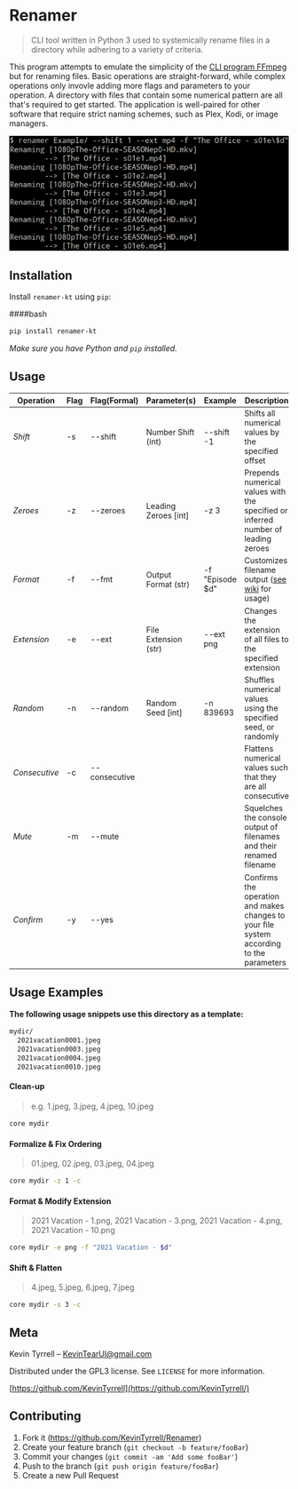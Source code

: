 # Renamer
> CLI tool written in Python 3 used to systemically rename files in a directory while adhering to a variety of criteria.

<!---
[![NPM Version][npm-image]][npm-url]
[![Build Status][travis-image]][travis-url]
[![Downloads Stats][npm-downloads]][npm-url]
--->

This program attempts to emulate the simplicity of the [CLI program FFmpeg](https://github.com/FFmpeg/FFmpeg) but for renaming files. Basic operations are straight-forward, while complex operations only invovle adding more flags and parameters to your operation. A directory with files that contain some numerical pattern are all that's required to get started. The application is well-paired for other software that require strict naming schemes, such as Plex, Kodi, or image managers.

![](res/HeaderImage.png)

## Installation

Install `renamer-kt` using `pip`:

####bash

```sh
pip install renamer-kt
```

*Make sure you have Python and `pip` installed.*

## Usage

| **Operation** | **Flag** | **Flag(Formal)** | **Parameter(s)**     | **Example**     | **Description**                                                                          |
|---------------|----------|------------------|----------------------|-----------------|------------------------------------------------------------------------------------------|
| _Shift_       | -s       | --shift          | Number Shift (int)   | --shift -1      | Shifts all numerical values by the specified offset                                      |
| _Zeroes_      | -z       | --zeroes         | Leading Zeroes [int] | -z 3            | Prepends numerical values with the specified or inferred number of leading zeroes        |
| _Format_      | -f       | --fmt            | Output Format (str)  | -f "Episode $d" | Customizes filename output ([see wiki](https://github.com/KevinTyrrell/Renamer/wiki/Format-Operator) for usage)|
| _Extension_   | -e       | --ext            | File Extension (str) | --ext png       | Changes the extension of all files to the specified extension                            |
| _Random_      | -n       | --random         | Random Seed [int]    | -n 839693       | Shuffles numerical values using the specified seed, or randomly                          |
| _Consecutive_ | -c       | --consecutive    |                      |                 | Flattens numerical values such that they are all consecutive                             |
| _Mute_        | -m       | --mute           |                      |                 | Squelches the console output of filenames and their renamed filename                     |
| _Confirm_     | -y       | --yes            |                      |                 | Confirms the operation and makes changes to your file system according to the parameters |

## Usage Examples

**The following usage snippets use this directory as a template:**
```
mydir/
  2021vacation0001.jpeg
  2021vacation0003.jpeg
  2021vacation0004.jpeg
  2021vacation0010.jpeg
```

#### Clean-up
> e.g. 1.jpeg, 3.jpeg, 4.jpeg, 10.jpeg
```sh
core mydir
```

#### Formalize & Fix Ordering
> 01.jpeg, 02.jpeg, 03.jpeg, 04.jpeg
```sh
core mydir -z 1 -c
```

#### Format & Modify Extension
> 2021 Vacation - 1.png, 2021 Vacation - 3.png, 2021 Vacation - 4.png, 2021 Vacation - 10.png
```sh
core mydir -e png -f "2021 Vacation - $d"
```

#### Shift & Flatten
> 4.jpeg, 5.jpeg, 6.jpeg, 7.jpeg
```sh
core mydir -s 3 -c
```

<!--
## Development setup

Describe how to install all development dependencies and how to run an automated test-suite of some kind. Potentially do this for multiple platforms.

```sh
make install
npm test
```
-->

## Meta

Kevin Tyrrell – [KevinTearUl@gmail.com](mailto:KevinTearUl@gmail.com)

Distributed under the GPL3 license. See ``LICENSE`` for more information.

[https://github.com/KevinTyrrell](https://github.com/KevinTyrrell/)

## Contributing

1. Fork it (<https://github.com/KevinTyrrell/Renamer>)
2. Create your feature branch (`git checkout -b feature/fooBar`)
3. Commit your changes (`git commit -am 'Add some fooBar'`)
4. Push to the branch (`git push origin feature/fooBar`)
5. Create a new Pull Request

<!-- Markdown link & img dfn's
[npm-image]: https://img.shields.io/npm/v/datadog-metrics.svg?style=flat-square
[npm-url]: https://npmjs.org/package/datadog-metrics
[npm-downloads]: https://img.shields.io/npm/dm/datadog-metrics.svg?style=flat-square
[travis-image]: https://img.shields.io/travis/dbader/node-datadog-metrics/master.svg?style=flat-square
[travis-url]: https://travis-ci.org/dbader/node-datadog-metrics
[wiki]: https://github.com/yourname/yourproject/wiki
-->
